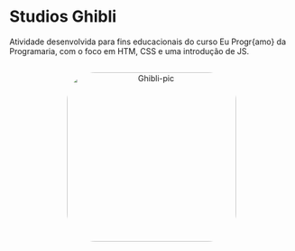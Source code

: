 # Studios Ghibli
Atividade desenvolvida para fins educacionais do curso Eu Progr{amo} da Programaria, com o foco em HTM, CSS e uma introdução de JS.

##
<div align="center">
   <img align="center" alt="Ghibli-pic" height="300" style="border-radius:50px;" src="https://studioghibli.larissagiotti.repl.co/img/LogoGhibli.png" link+"https://StudioGhibli.larissagiotti.repl.co">
</div>
</div>
